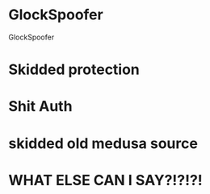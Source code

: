 # GlockSpoofer
GlockSpoofer


# Skidded protection

# Shit Auth 

# skidded old medusa source


# WHAT ELSE CAN I SAY?!?!?!
